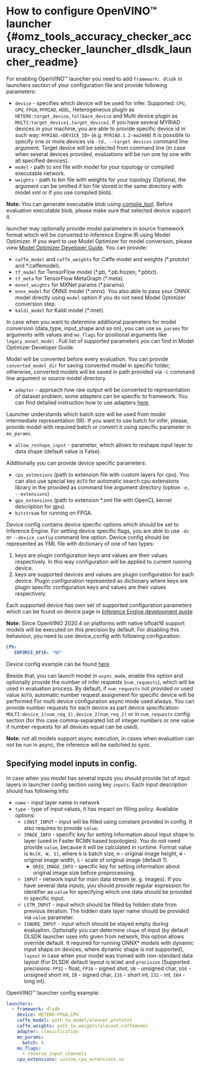 # How to configure OpenVINO™ launcher {#omz_tools_accuracy_checker_accuracy_checker_launcher_dlsdk_launcher_readme}

For enabling OpenVINO™ launcher you need to add `framework: dlsdk` in launchers section of your configuration file and provide following parameters:

* `device` - specifies which device will be used for infer. Supported: `CPU`, `GPU`, `FPGA`, `MYRIAD`, `HDDL`,
Heterogeneous plugin as `HETERO:target_device,fallback_device` and Multi device plugin as `MULTI:target_device1,target_device2`.
If you have several MYRIAD devices in your machine, you are able to provide specific device id in such way: `MYRIAD.<DEVICE_ID>` (e.g. `MYRIAD.1.2-ma2480`)
It is possible to specify one or more devices via `-td, --target devices` command line argument. Target device will be selected from command line (in case when several devices provided, evaluations will be run one by one with all specified devices).
* `model` - path to xml file with model for your topology or compiled executable network.
* `weights` - path to bin file with weights for your topology (Optional, the argument can be omitted if bin file stored in the same directory with model xml or if you use compiled blob).

**Note:**
   You can generate executable blob using [compile_tool](https://docs.openvinotoolkit.org/latest/_inference_engine_tools_compile_tool_README.html).
   Before evaluation executable blob, please make sure that selected device support it.


launcher may optionally provide model parameters in source framework format which will be converted to Inference Engine IR using Model Optimizer.
If you want to use Model Optimizer for model conversion, please view [Model Optimizer Developer Guide](https://software.intel.com/en-us/articles/OpenVINO-ModelOptimizer).
You can provide:

* `caffe_model` and `caffe_weights` for Caffe model and weights (*.prototxt and *.caffemodel).
* `tf_model` for TensorFlow model (*.pb, *.pb.frozen, *.pbtxt).
* `tf_meta` for TensorFlow MetaGraph (*.meta).
* `mxnet_weights` for MXNet params (*.params).
* `onnx_model` for ONNX model (*.onnx). You also able to pass your ONNX model directly using `model` option if you do not need Model Optimizer conversion step.
* `kaldi_model` for Kaldi model (*.nnet).

In case when you want to determine additional parameters for model conversion (data_type, input_shape and so on), you can use `mo_params` for arguments with values and `mo_flags` for positional arguments like `legacy_mxnet_model` .
Full list of supported parameters you can find in Model Optimizer Developer Guide.

Model will be converted before every evaluation.
You can provide `converted_model_dir` for saving converted model in specific folder, otherwise, converted models will be saved in path provided via `-C` command line argument or source model directory.

* `adapter` - approach how raw output will be converted to representation of dataset problem, some adapters can be specific to framework. You can find detailed instruction how to use adapters [here](../adapters/README.md).

Launcher understands which batch size will be used from model intermediate representation (IR). If you want to use batch for infer, please, provide model with required batch or convert it using specific parameter in `mo_params`.

* `allow_reshape_input` - parameter, which allows to reshape input layer to data shape (default value is False).

Additionally you can provide device specific parameters:

* `cpu_extensions` (path to extension file with custom layers for cpu). You can also use special key `AUTO` for automatic search cpu extensions library in the provided as command line argument directory (option `-e, --extensions`)
* `gpu_extensions` (path to extension *.xml file with OpenCL kernel description for gpu).
* `bitstream` for running on FPGA.

Device config contains device specific options which should be set to Inference Engine. For setting device specific flags, you are able to use `-dc` or `--device_config` command line option. Device config should be represented as YML file with dictionary of one of two types:
1. keys are plugin configuration keys and values are their values respectively. In this way configuration will be applied to current running device.
2. keys are supported devices and values are plugin configuration for each device. Plugin configuration represented as dictionary where keys are plugin specific configuration keys and values are their values respectively.

Each supported device has own set of supported configuration parameters which can be found on device page in [Inference Engine development guide](https://docs.openvinotoolkit.org/latest/_docs_IE_DG_supported_plugins_Supported_Devices.html)

**Note:** Since OpenVINO 2020.4 on platforms with native bfloat16 support models will be executed on this precision by default. For disabling this behaviour, you need to use device_config with following configuration:
```yml
CPU:
   ENFORCE_BF16: "NO"
```
Device config example can be found <a href="https://github.com/openvinotoolkit/open_model_zoo/blob/develop/tools/accuracy_checker/sample/disable_bfloat16_device_config.yml">here</a>

Beside that, you can launch model in `async_mode`, enable this option and optionally provide the number of infer requests (`num_requests`), which will be used in evaluation process. By default, if `num_requests` not provided or used value `AUTO`, automatic number request assignment for specific device will be performed
For multi device configuration async mode used always. You can provide number requests for each device as part device specification: `MULTI:device_1(num_req_1),device_2(num_req_2)` or in `num_requests` config section (for this case comma-separated list of integer numbers or one value if number requests for all devices equal can be used).

**Note:** not all models support async execution, in cases when evaluation can not be run in async, the inference will be switched to sync.
## Specifying model inputs in config.

In case when you model has several inputs you should provide list of input layers in launcher config section using key `inputs`.
Each input description should has following info:
  * `name` - input layer name in network
  * `type` - type of input values, it has impact on filling policy. Available options:
    * `CONST_INPUT` - input will be filled using constant provided in config. It also requires to provide `value`.
    * `IMAGE_INFO` - specific key for setting information about input shape to layer (used in Faster RCNN based topologies). You do not need provide `value`, because it will be calculated in runtime. Format value is `Nx[H, W, S]`, where `N` is batch size, `H` - original image height, `W` - original image width, `S` - scale of original image (default 1).
        * `ORIG_IMAGE_INFO` - specific key for setting information about original image size before preprocessing.
    * `INPUT` - network input for main data stream (e. g. images). If you have several data inputs, you should provide regular expression for identifier as `value` for specifying which one data should be provided in specific input.
    * `LSTM_INPUT` - input which should be filled by hidden state from previous iteration. The hidden state layer name should be provided via `value` parameter.
    * `IGNORE_INPUT` - input which should be stayed empty during evaluation.
    Optionally you can determine `shape` of input (by default DLSDK launcher uses info given from network, this option allows override default. It required for running ONNX\* models with dynamic input shape on devices, where dynamic shape is not supported), `layout` in case when your model was trained with non-standard data layout (For DLSDK default layout is `NCHW`)
    and `precision` (Supported precisions: `FP32` - float, `FP16` - signed shot, `U8`  - unsigned char, `U16` - unsigned short int, `I8` - signed char, `I16` - short int, `I32` - int, `I64` - long int).

OpenVINO™ launcher config example:

```yml
launchers:
  - framework: dlsdk
    device: HETERO:FPGA,CPU
    caffe_model: path_to_model/alexnet.prototxt
    caffe_weights: path_to_weights/alexnet.caffemodel
    adapter: classification
    mo_params:
      batch: 4
    mo_flags:
      - reverse_input_channels
    cpu_extensions: custom_cpu_extensions.so
```
